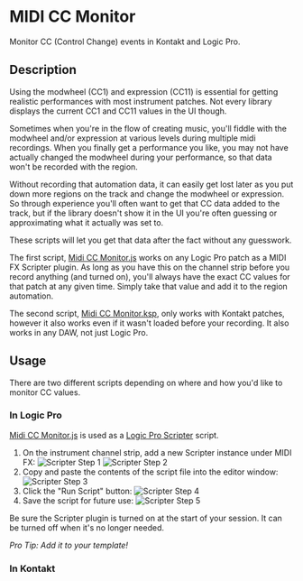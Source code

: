# MIDI CC Monitor

Monitor CC (Control Change) events in Kontakt and Logic Pro.

## Description

Using the modwheel (CC1) and expression (CC11) is essential for getting realistic performances with most instrument patches. Not every library displays the current CC1 and CC11 values in the UI though.

Sometimes when you're in the flow of creating music, you'll fiddle with the modwheel and/or expression at various levels during multiple midi recordings. When you finally get a performance you like, you may not have actually changed the modwheel during your performance, so that data won't be recorded with the region.

Without recording that automation data, it can easily get lost later as you put down more regions on the track and change the modwheel or expression. So through experience you'll often want to get that CC data added to the track, but if the library doesn't show it in the UI you're often guessing or approximating what it actually was set to.

These scripts will let you get that data after the fact without any guesswork.

The first script, [Midi CC Monitor.js](<Midi CC Monitor.js>) works on any Logic Pro patch as a MIDI FX Scripter plugin. As long as you have this on the channel strip before you record anything (and turned on), you'll always have the exact CC values for that patch at any given time. Simply take that value and add it to the region automation.

The second script, [Midi CC Monitor.ksp](<Midi CC Monitor.ksp>), only works with Kontakt patches, however it also works even if it wasn't loaded before your recording. It also works in any DAW, not just Logic Pro.

## Usage

There are two different scripts depending on where and how you'd like to monitor CC values.

### In Logic Pro

[Midi CC Monitor.js](<Midi CC Monitor.js>) is used as a [Logic Pro Scripter](https://support.apple.com/guide/logicpro/use-the-scripter-lgce728c68f6/mac) script.

1. On the instrument channel strip, add a new Scripter instance under MIDI FX:
   ![Scripter Step 1](screenshots/scripter1.png)
   ![Scripter Step 2](screenshots/scripter2.png)
2. Copy and paste the contents of the script file into the editor window:
   ![Scripter Step 3](screenshots/scripter3.png)
3. Click the "Run Script" button:
   ![Scripter Step 4](screenshots/scripter4.png)
4. Save the script for future use:
   ![Scripter Step 5](screenshots/scripter5.png)

Be sure the Scripter plugin is turned on at the start of your session. It can be turned off when it's no longer needed.

_Pro Tip: Add it to your template!_

### In Kontakt

